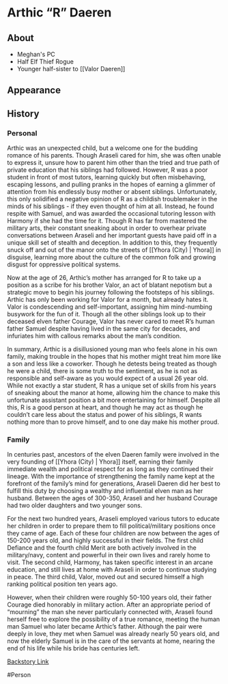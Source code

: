 # Arthic “R” Daeren
## About
- Meghan's PC
- Half Elf Thief Rogue
- Younger half-sister to [[Valor Daeren]]

## Appearance


## History
### Personal
Arthic was an unexpected child, but a welcome one for the budding romance of his parents. Though Araseli cared for him, she was often unable to express it, unsure how to parent him other than the tried and true path of private education that his siblings had followed. However, R was a poor student in front of most tutors, learning quickly but often misbehaving, escaping lessons, and pulling pranks in the hopes of earning a glimmer of attention from his endlessly busy mother or absent siblings. Unfortunately, this only solidified a negative opinion of R as a childish troublemaker in the minds of his siblings - if they even thought of him at all. Instead, he found respite with Samuel, and was awarded the occasional tutoring lesson with Harmony if she had the time for it. Though R has far from mastered the military arts, their constant sneaking about in order to overhear private conversations between Araseli and her important guests have paid off in a unique skill set of stealth and deception. In addition to this, they frequently snuck off and out of the manor onto the streets of [[Yhora (City) | Yhora]] in disguise, learning more about the culture of the common folk and growing disgust for oppressive political systems.

Now at the age of 26, Arthic’s mother has arranged for R to take up a position as a scribe for his brother Valor, an act of blatant nepotism but a strategic move to begin his journey following the footsteps of his siblings. Arthic has only been working for Valor for a month, but already hates it. Valor is condescending and self-important, assigning him mind-numbing busywork for the fun of it. Though all the other siblings look up to their deceased elven father Courage, Valor has never cared to meet R’s human father Samuel despite having lived in the same city for decades, and infuriates him with callous remarks about the man’s condition.

In summary, Arthic is a disillusioned young man who feels alone in his own family, making trouble in the hopes that his mother might treat him more like a son and less like a coworker. Though he detests being treated as though he were a child, there is some truth to the sentiment, as he is not as responsible and self-aware as you would expect of a usual 26 year old. While not exactly a star student, R has a unique set of skills from his years of sneaking about the manor at home, allowing him the chance to make this unfortunate assistant position a bit more entertaining for himself. Despite all this, R is a good person at heart, and though he may act as though he couldn’t care less about the status and power of his siblings, R wants nothing more than to prove himself, and to one day make his mother proud.

### Family 
In centuries past, ancestors of the elven Daeren family were involved in the very founding of [[Yhora (City) | Yhora]] itself, earning their family immediate wealth and political respect for as long as they continued their lineage. With the importance of strengthening the family name kept at the forefront of the family’s mind for generations, Araseli Daeren did her best to fulfill this duty by choosing a wealthy and influential elven man as her husband. Between the ages of 300-350, Araseli and her husband Courage had two older daughters and two younger sons.

For the next two hundred years, Araseli employed various tutors to educate her children in order to prepare them to fill political/military positions once they came of age. Each of these four children are now between the ages of 150-200 years old, and highly successful in their fields. The first child Defiance and the fourth child Merit are both actively involved in the military/navy, content and powerful in their own lives and rarely home to visit. The second child, Harmony, has taken specific interest in an arcane education, and still lives at home with Araseli in order to continue studying in peace. The third child, Valor, moved out and secured himself a high ranking political position ten years ago.

However, when their children were roughly 50-100 years old, their father Courage died honorably in military action. After an appropriate period of “mourning” the man she never particularly connected with, Araseli found herself free to explore the possibility of a true romance, meeting the human man Samuel who later became Arthic’s father. Although the pair were deeply in love, they met when Samuel was already nearly 50 years old, and now the elderly Samuel is in the care of the servants at home, nearing the end of his life while his bride has centuries left.

[Backstory Link](https://docs.google.com/document/d/11SPv4mNWDQEdhvhHwZOQHCWkgwKLSMcEW1IqfauFPIA/edit)

#Person